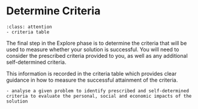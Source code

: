# Determine Criteria

```{admonition} Tools used:
:class: attention
- criteria table
```

The final step in the Explore phase is to determine the criteria that will be used to measure whether your solution is successful. You will need to consider the prescribed criteria provided to you, as well as any additional self-determined criteria.

This information is recorded in the criteria table which provides clear guidance in how to measure the successful attainment of the criteria.

```{admonition} Unit 1 subject matter covered:
- analyse a given problem to identify prescribed and self-determined criteria to evaluate the personal, social and economic impacts of the solution
```